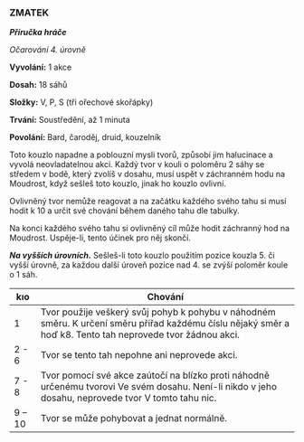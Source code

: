 ### ZMATEK

***Příručka hráče***

*Očarování 4. úrovně*

**Vyvolání:** 1 akce

**Dosah:** 18 sáhů

**Složky:** V, P, S (tři ořechové skořápky)

**Trvání:** Soustředění, až 1 minuta

**Povolání:** Bard, čaroděj, druid, kouzelník

Toto kouzlo napadne a poblouzní mysli tvorů, způsobí jim halucinace a vyvolá neovladatelnou akci. Každý tvor v kouli o poloměru 2 sáhy se středem v bodě, který zvolíš v dosahu, musí uspět v záchranném hodu na Moudrost, když sešleš toto kouzlo, jinak ho kouzlo ovlivní. 

Ovlivněný tvor nemůže reagovat a na začátku každého svého tahu si musí hodit k 10 a určit své chování během daného tahu dle tabulky. 

Na konci každého svého tahu si ovlivněný cíl může hodit záchranný hod na Moudrost. Uspěje-li, tento účinek pro něj skončí.

***Na vyšších úrovních.*** Sešleš-li toto kouzlo použitím pozice kouzla 5. či vyšší úrovně, za každou další úroveň pozice nad 4. se zvýší poloměr koule o 1 sáh. 

| kıo | Chování |
| --- | --- |
| 1 | Tvor použije veškerý svůj pohyb k pohybu v náhodném směru. K určení směru přiřad každému číslu nějaký směr a hoď k8. Tento tah neprovede tvor žádnou akci. |
| 2 - 6 | Tvor se tento tah nepohne ani neprovede akci. |
| 7 - 8 | Tvor pomocí své akce zaútočí na blízko proti náhodně určenému tvorovi Ve svém dosahu. Není-li nikdo v jeho dosahu, neprovede tvor V tomto tahu nic. | 
| 9 – 10 | Tvor se může pohybovat a jednat normálně. |